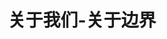 ---
{
    layout: Layout,
    isAbout: true,
    title: 关于我们-关于边界,
    aboutTitle: {
        title: 关于边界,
        subTitle: 专注于区块链、大数据相关产品技术研发和解决方案的⾼科技公司
    },
    aboutType: [
        {
            text: 关于我们,
            route: /about
        },
        {
            text: 发展历程,
            route: /milestone
        },
        {
            text: 荣誉资质,
            route: /honour
        },
        {
            text: 加入我们,
            route: /join
        },
    ],
    companyInfo: {
        title: 公司简介,
        infoList: [
            {
                paragraph: 上海边界智能科技有限公司（Bianjie.AI）创立于 2016 年，是⼀家专注于区块链、大数据相关产品技术研发、应用平台建设和解决方案咨询的高科技公司和国家高新技术企业。边界智能以区块链跨链、隐私计算及大数据分析技术创新为核心，自主研发了安全可控、符合国密标准、支持下一代分布式商业系统构建的企业联盟链 IRITA产品系列，并与区块链服务网络（BSN）、南京数字金融产业研究院、南京壹证通、复星星康链、南京中诚区块链研究院、武汉润和德康医疗数据有限公司等合作伙伴在跨链服务、智慧金融、链上大数据分析、安全身份认证、医疗健康⼤数据等领域共同合作推进创新技术的落地应用，创造商业价值，服务实体经济。
            },
            {
                paragraph: 边界智能拥有多项自主创新的知识产权，并参与了在中国科协信息科技学会联合体指导下，由中国电子学会组织编写，中国科学技术出版社出版的中国科协新一代信息技术系列丛书《区块链导论》编撰。荣获了包括中国创新创业优胜企业、中国健康医疗大数据天使之星组冠军等多个区块链创新奖项。
            },
            {
                paragraph: 公司拥有雄厚的人才实力，同时也是全球著名跨链项目 COSMOS/IRISnet 的技术开发者。创始团队来自于IBM Watson全球研究院、万向区块链、中国金融在线、火币研究院等，在区块链技术研发方面超过3年经验、企业运营中超过10年以上工作经验，对相关行业领域均有着深厚的理解。核心研发团队毕业于卡内基梅隆（CMU）、马里兰（UMCP）、清华、北大、复旦、交大、人大等全球一流学府，覆盖计算机工程、自动化、算法与软件开发等专业。
            },
        ]
    },
    industryAdvantage: {
        title: 技术实力，铸就强大行业优势,
        isShow: 1,
        industryAdvImg: [
            {src: https://www.bianjie.ai/resources/IRITA/IRITA-HOME-Map/blog0/shoutu6.png},
            {src: https://www.bianjie.ai/resources/IRITA/IRITA-HOME-Map/blog0/shoutu3.png},
            {src: https://www.bianjie.ai/resources/IRITA/IRITA-HOME-Map/blog0/shoutu4.png},
            {src: https://www.bianjie.ai/resources/IRITA/IRITA-HOME-Map/blog0/shoutu5.png},
            {src: https://www.bianjie.ai/resources/IRITA/IRITA-HOME-Map/blog0/shoutu2.png},
            {src: https://www.bianjie.ai/resources/IRITA/IRITA-HOME-Map/blog0/shoutu1.png},
            {src: https://www.bianjie.ai/resources/IRITA/IRITA-HOME-Map/blog0/shoutu6.png},
            {src: https://www.bianjie.ai/resources/IRITA/IRITA-HOME-Map/blog0/shoutu3.png},
            {src: https://www.bianjie.ai/resources/IRITA/IRITA-HOME-Map/blog0/shoutu4.png},
            {src: https://www.bianjie.ai/resources/IRITA/IRITA-HOME-Map/blog0/shoutu5.png},
            {src: https://www.bianjie.ai/resources/IRITA/IRITA-HOME-Map/blog0/shoutu2.png},
            {src: https://www.bianjie.ai/resources/IRITA/IRITA-HOME-Map/blog0/shoutu1.png},
            {src: https://www.bianjie.ai/resources/IRITA/IRITA-HOME-Map/blog0/shoutu6.png},
            {src: https://www.bianjie.ai/resources/IRITA/IRITA-HOME-Map/blog0/shoutu3.png},
            {src: https://www.bianjie.ai/resources/IRITA/IRITA-HOME-Map/blog0/shoutu4.png},
            {src: https://www.bianjie.ai/resources/IRITA/IRITA-HOME-Map/blog0/shoutu5.png},
            {src: https://www.bianjie.ai/resources/IRITA/IRITA-HOME-Map/blog0/shoutu2.png},
            {src: https://www.bianjie.ai/resources/IRITA/IRITA-HOME-Map/blog0/shoutu1.png},
        ],
        # industryVideo: 'https://m.baidu.com/video/page?pd=video_page&nid=16636888572505741568&sign=4003613747986156398&word=%E6%AD%A3%E8%83%BD%E9%87%8F%E7%9F%AD%E8%A7%86%E9%A2%91%E4%B8%8B%E8%BD%BD&oword=%E6%AD%A3%E8%83%BD%E9%87%8F%E7%9F%AD%E8%A7%86%E9%A2%91%E4%B8%8B%E8%BD%BD&atn=index&frsrcid=4185&ext={%22jsy%22:1}&top={%22sfhs%22:1,%22_hold%22:2}&compilation_ext={%22hejiNid%22:%224360048695266897456%22,%22hjtab%22:1,%22compilation_id%22:%2213418543451505289897%22}&sl=4&fr0=A&fr1=A&lid=7881791165422909855&referlid=7881791165422909855&ms=1&frorder=1&_t=1630656217352'
    },
}
---